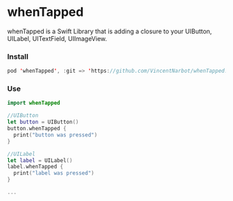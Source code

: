 # whenTapped

whenTapped is a Swift Library that is adding a closure to your UIButton, UILabel, UITextField, UIImageView.

### Install
```swift
pod 'whenTapped', :git => 'https://github.com/VincentNarbot/whenTapped.git'
```

###  Use
```swift
import whenTapped
```

```swift
//UIButton
let button = UIButton()
button.whenTapped {
  print("button was pressed")
}

//UILabel
let label = UILabel()
label.whenTapped {
  print("label was pressed")
}

...
```
